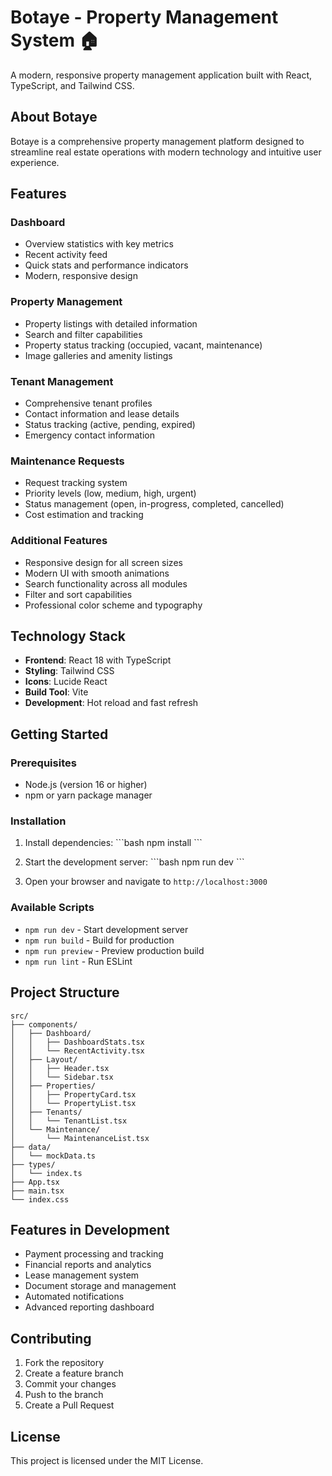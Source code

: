 # Botaye - Property Management System 🏠

A modern, responsive property management application built with React, TypeScript, and Tailwind CSS.

## About Botaye

Botaye is a comprehensive property management platform designed to streamline real estate operations with modern technology and intuitive user experience.

## Features

### Dashboard
- Overview statistics with key metrics
- Recent activity feed
- Quick stats and performance indicators
- Modern, responsive design

### Property Management
- Property listings with detailed information
- Search and filter capabilities
- Property status tracking (occupied, vacant, maintenance)
- Image galleries and amenity listings

### Tenant Management
- Comprehensive tenant profiles
- Contact information and lease details
- Status tracking (active, pending, expired)
- Emergency contact information

### Maintenance Requests
- Request tracking system
- Priority levels (low, medium, high, urgent)
- Status management (open, in-progress, completed, cancelled)
- Cost estimation and tracking

### Additional Features
- Responsive design for all screen sizes
- Modern UI with smooth animations
- Search functionality across all modules
- Filter and sort capabilities
- Professional color scheme and typography

## Technology Stack

- **Frontend**: React 18 with TypeScript
- **Styling**: Tailwind CSS
- **Icons**: Lucide React
- **Build Tool**: Vite
- **Development**: Hot reload and fast refresh

## Getting Started

### Prerequisites
- Node.js (version 16 or higher)
- npm or yarn package manager

### Installation

1. Install dependencies:
   \`\`\`bash
   npm install
   \`\`\`

2. Start the development server:
   \`\`\`bash
   npm run dev
   \`\`\`

3. Open your browser and navigate to `http://localhost:3000`

### Available Scripts

- `npm run dev` - Start development server
- `npm run build` - Build for production
- `npm run preview` - Preview production build
- `npm run lint` - Run ESLint

## Project Structure

```
src/
├── components/
│   ├── Dashboard/
│   │   ├── DashboardStats.tsx
│   │   └── RecentActivity.tsx
│   ├── Layout/
│   │   ├── Header.tsx
│   │   └── Sidebar.tsx
│   ├── Properties/
│   │   ├── PropertyCard.tsx
│   │   └── PropertyList.tsx
│   ├── Tenants/
│   │   └── TenantList.tsx
│   └── Maintenance/
│       └── MaintenanceList.tsx
├── data/
│   └── mockData.ts
├── types/
│   └── index.ts
├── App.tsx
├── main.tsx
└── index.css
```

## Features in Development

- Payment processing and tracking
- Financial reports and analytics
- Lease management system
- Document storage and management
- Automated notifications
- Advanced reporting dashboard

## Contributing

1. Fork the repository
2. Create a feature branch
3. Commit your changes
4. Push to the branch
5. Create a Pull Request

## License

This project is licensed under the MIT License. 